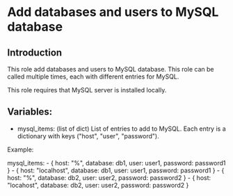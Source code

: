 # Add databases and users to MySQL database

## Introduction

This role add databases and users to MySQL database. This role can be called
multiple times, each with different entries for MySQL.

This role requires that MySQL server is installed locally.

## Variables:

  - mysql_items: (list of dict) List of entries to add to MySQL. Each entry is
                 a dictionary with keys ("host", "user", "password").

Example:

mysql_items:
    - { host: "%", database: db1,  user: user1,  password: password1  }
    - { host: "localhost", database: db1,  user: user1,  password: password1  }
    - { host: "%", database: db2,  user: user2,  password: password2  }
    - { host: "locahost", database: db2,  user: user2,  password: password2  }


